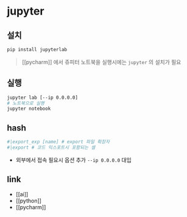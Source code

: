 # jupyter

## 설치
```sh 
pip install jupyterlab
```
> [[pycharm]] 에서 쥬피터 노트북을 실행시에는 `jupyter` 의 설치가 필요

## 실행
```sh 
jupyter lab [--ip 0.0.0.0]
# 노트북으로 실행
jupyter notebook
```

## hash
```sh 
#|export_exp [name] # export 파일 확장자
#|export # 코드 익스포트시 포함되는 셀
```

- 외부에서 접속 필요시 옵션 추가 `--ip 0.0.0.0` 대입

## link
- [[ai]]
- [[python]]
- [[pycharm]]

